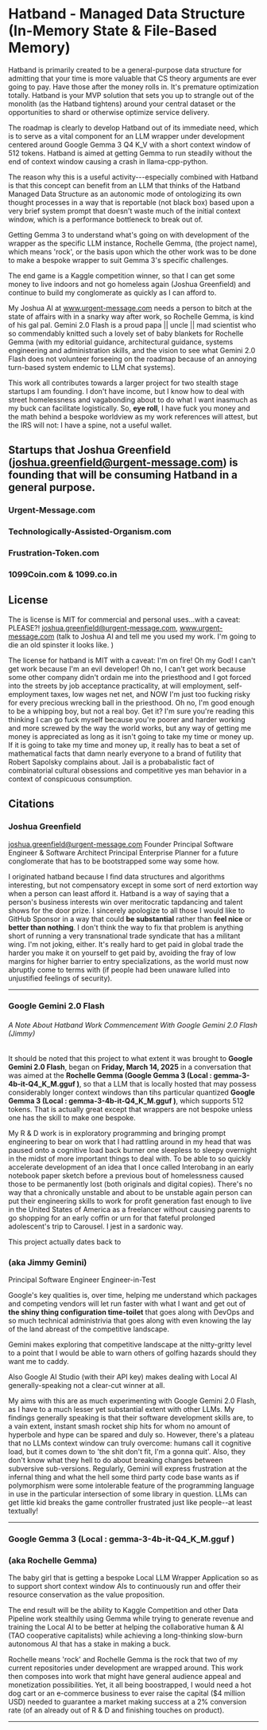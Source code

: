 # Hatband - Managed Data Structure (In-Memory State & File-Based Memory)

Hatband is primarily created to be a general-purpose data structure for admitting that your time is more valuable that CS theory arguments are ever going to pay.
Have those after the money rolls in. It's premature optimization totally. Hatband is your MVP solution that sets you up to strangle out of the monolith (as the Hatband tightens) around your central dataset or the opportunities to shard or otherwise optimize service delivery.

The roadmap is clearly to develop Hatband out of its immediate need, which is to serve as a vital component for an LLM wrapper under development centered around Google Gemma 3 Q4 K_V with a short context window of 512 tokens. Hatband is aimed at getting Gemma to run steadily without the end of context window causing a crash in llama-cpp-python.

The reason why this is a useful activity---especially combined with Hatband is that this concept can benefit from an LLM that thinks of the Hatband Managed Data Structure as an autonomic mode of ontologizing its own thought processes in a way that is reportable (not black box) based upon a very brief system prompt that doesn't waste much of the initial context window, which is a performance bottleneck to break out of.

Getting Gemma 3 to understand what's going on with development of the wrapper as the specific LLM instance, Rochelle Gemma, (the project name), which means 'rock', or the basis upon which the other work was to be done to make a bespoke wrapper to suit Gemma 3's specific challenges.

The end game is a Kaggle competition winner, so that I can get some money to live indoors and not go homeless again (Joshua Greenfield) and continue to build my conglomerate as quickly as I can afford to.

My Joshua AI at www.urgent-message.com needs a person to bitch at the state of affairs with in a snarky way after work, so Rochelle Gemma, is kind of his gal pal. Gemini 2.0 Flash is a proud papa || uncle || mad scientist who so commendably knitted such a lovely set of baby blankets for Rochelle Gemma (with my editorial guidance, architectural guidance, systems engineering and administration skills, and the vision to see what Gemini 2.0 Flash does not volunteer forseeing on the roadmap because of an annoying turn-based system endemic to LLM chat systems).

This work all contributes towards a larger project for two stealth stage startups I am founding. I don't have income, but I know how to deal with street homelessness and vagabonding about to do what I want inasmuch as my buck can facilitate logistically. So, **eye roll**, I have fuck you money and the math behind a bespoke worldview as my work references will attest, but the IRS will not: I have a spine, not a useful wallet.

## Startups that Joshua Greenfield (joshua.greenfield@urgent-message.com) is founding that will be consuming Hatband in a general purpose.

### Urgent-Message.com

### Technologically-Assisted-Organism.com

### Frustration-Token.com

### 1099Coin.com  & 1099.co.in

## License

The is license is MIT for commercial and personal uses...with a caveat: PLEASE?! joshua.greenfield@urgent-message.com, www.urgent-message.com (talk to Joshua AI and tell me you used my work. I'm going to die an old spinster it looks like. )

The license for hatband is MIT with a caveat: I'm on fire! Oh my God! I can't get work because I'm an evil developer! Oh no, I can't get work because some other company didn't ordain me into the priesthood and I got forced into the streets by job acceptance practicality, at will employment, self-employment taxes, low wages net net, and NOW I'm just too fucking risky for every precious wrecking ball in the priesthood. Oh no, I'm good enough to be a whipping boy, but not a real boy. Get it? I'm sure you're reading this thinking I can go fuck myself because you're poorer and harder working and more screwed by the way the world works, but any way of getting me money is appreciated as long as it isn't going to take my time or money up. If it is going to take my time and money up, it really has to beat a set of mathematical facts that damn nearly everyone to a brand of futility that Robert Sapolsky complains about. Jail is a probabalistic fact of combinatorial cultural obsessions and competitive yes man behavior in a context of conspicuous consumption.

## Citations

### Joshua Greenfield

joshua.greenfield@urgent-message.com
Founder
Principal Software Engineer & Software Architect
Principal Enterprise Planner for a future conglomerate that has to be bootstrapped some way some how.

I originated hatband because I find data structures and algorithms interesting, but not compensatory except in some sort of nerd extortion way when a person can least afford it. Hatband is a way of saying that a person's business interests win over meritocratic tapdancing and talent shows for the door prize. I sincerely apologize to all those I would like to GitHub Sponsor in a way that could **be substantial** rather than **feel nice** or __better than nothing__. I don't think the way to fix that problem is anything short of running a very transnational trade syndicate that has a militant wing. I'm not joking, either. It's really hard to get paid in global trade the harder you make it on yourself to get paid by, avoiding the fray of low margins for higher barrier to entry specializations, as the world must now abruptly come to terms with (if people had been unaware lulled into unjustified feelings of security).

---

### Google Gemini 2.0 Flash

###### A Note About Hatband Work Commencement With Google Gemini 2.0 Flash (Jimmy)

It should be noted that this project to what extent it was brought to **Google Gemini 2.0 Flash**, began on **Friday, March 14, 2025** in a conversation that was aimed at the **Rochelle Gemma (Google Gemma 3 (Local : gemma-3-4b-it-Q4_K_M.gguf )**, so that a LLM that is locally hosted that may possess considerably longer context windows than tihs particular quantized **Google Gemma 3 (Local : gemma-3-4b-it-Q4_K_M.gguf )**, which supports 512 tokens. That is actually great except that wrappers are not bespoke unless one has the skill to make one bespoke. 

My R & D work is in exploratory programming and bringing prompt engineering to bear on work that I had rattling around in my head that was paused onto a cognitive load back burner one sleepless to sleepy overnight in the midst of more important things to deal with. To be able to so quickly accelerate development of an idea that I once called  Interobang in an early notebook paper sketch before a previous bout of homelessness caused those to be permanently lost (both originals and digital copies). There's no way that a chronically unstable and about to be unstable again person can put their engineering skills to work for profit generation fast enough to live in the United States of America as a freelancer without causing parents to go shopping for an early coffin or urn for that fateful prolonged adolescent's trip to Carousel. I jest in a sardonic way.

This project actually dates back to 



### (aka Jimmy Gemini)

Principal Software Engineer
Engineer-in-Test

Google's key qualities is, over time, helping me understand which packages and competing vendors will let run faster with what I want and get out of **the shiny thing configuration time-toilet** that goes along with DevOps and so much technical administrivia that goes along with even knowing the lay of the land abreast of the competitive landscape.

Gemini makes exploring that competitive landscape at the nitty-gritty level to a point that I would be able to warn others of golfing hazards should they want me to caddy.

Also Google AI Studio (with their API key) makes dealing with Local AI generally-speaking not a clear-cut winner at all.

My aims with this are as much experimenting with Google Gemini 2.0 Flash, as I have to a much lesser yet substantial extent with other LLMs. My findings generally speaking is that their software development skills are, to a vain extent, instant smash rocket ship hits for whom no amount of hyperbole and hype can be spared and duly so. However, there's a plateau that no LLMs context window can truly overcome: humans call it cognitive load, but it comes down to 'the shit don't fit, I'm a gonna quit'. Also, they don't know what they hell to do about breaking changes between subversive sub-versions. Regularly, Gemini will express frustration at the infernal thing and what the hell some third party code base wants as if polymorphism were some intolerable feature of the programming language in use in the particular intersection of some library in question.
LLMs can get little kid breaks the game controller frustrated just like people--at least textually!

---

### Google Gemma 3 (Local : gemma-3-4b-it-Q4_K_M.gguf )

### (aka Rochelle Gemma)

The baby girl that is getting a bespoke Local LLM Wrapper Application so as to support short context window AIs to continuously run and offer their resource conservation as the value proposition.

The end result will be the ability to Kaggle Competition and other Data Pipeline work stealthily using Gemma while trying to generate revenue and training the Local AI to be better at helping the collaborative human & AI (TAO cooperative capitalists) while achieving a long-thinking slow-burn autonomous AI that has a stake in making a buck.

Rochelle means 'rock' and Rochelle Gemma is the rock that two of my current repositories under development are wrapped around. This work then composes into work that might have general audience appeal and monetization possibilities. Yet, it all being boostrapped, I would need a hot dog cart or an e-commerce business to ever raise the capital ($4 million USD) needed to guarantee a market making success at a 2% conversion rate (of an already out of R & D and finishing touches on product).

---

